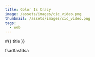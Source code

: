 ```yaml
---
title: Color Is Crazy
image: /assets/images/cic_video.png
thumbnail: /assets/images/cic_video.png
tags:
  - web
---
```


#{{ title }}

fsadfasfdsa
